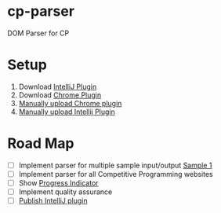 # cp-parser
DOM Parser for CP


# Setup
1. Download [IntelliJ Plugin](https://github.com/tgvdinesh/cp-parser/releases/tag/1.0)
2. Download [Chrome Plugin](https://github.com/tgvdinesh/cp-toolbox-browser-extension)
3. [Manually upload Chrome plugin](https://developer.chrome.com/extensions/getstarted#manifest)
4. [Manually upload Intellij Plugin](https://www.jetbrains.com/help/idea/installing-a-plugin-from-disk.html)


# Road Map
- [ ] Implement parser for multiple sample input/output [Sample 1](https://www.hackerrank.com/challenges/30-conditional-statements/problem)
- [ ] Implement parser for all Competitive Programming websites
- [ ] Show [Progress Indicator](https://github.com/JetBrains/intellij-community/search?utf8=%E2%9C%93&q=ProgressIndicator&type=)
- [ ] Implement quality assurance
- [ ] [Publish IntelliJ plugin](https://www.jetbrains.org/intellij/sdk/docs/basics/getting_started/publishing_plugin.html)